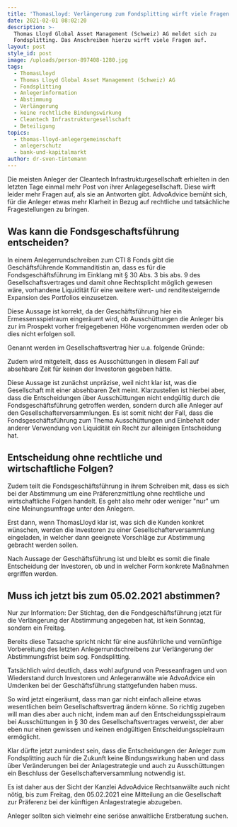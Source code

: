 ```yaml
---
title: 'ThomasLloyd: Verlängerung zum Fondsplitting wirft viele Fragen auf.'
date: 2021-02-01 08:02:20
description: >-
  Thomas Lloyd Global Asset Management (Schweiz) AG meldet sich zu
  Fondsplitting. Das Anschreiben hierzu wirft viele Fragen auf.
layout: post
style_id: post
image: /uploads/person-897408-1280.jpg
tags:
  - ThomasLloyd
  - Thomas Lloyd Global Asset Management (Schweiz) AG
  - Fondsplitting
  - Anlegerinformation
  - Abstimmung
  - Verlängerung
  - keine rechtliche Bindungswirkung
  - Cleantech Infrastrukturgesellschaft
  - Beteiligung
topics:
  - thomas-lloyd-anlegergemeinschaft
  - anlegerschutz
  - bank-und-kapitalmarkt
author: dr-sven-tintemann
---
```


Die meisten Anleger der Cleantech Infrastrukturgesellschaft erhielten in den letzten Tage einmal mehr Post von ihrer Anlagegesellschaft. Diese wirft leider mehr Fragen auf, als sie an Antworten gibt. AdvoAdvice bemüht sich, für die Anleger etwas mehr Klarheit in Bezug auf rechtliche und tatsächliche Fragestellungen zu bringen.

## Was kann die Fondsgeschaftsführung entscheiden?

In einem Anlegerrundschreiben zum CTI 8 Fonds gibt die Geschäftsführende Kommanditistin an, dass es für die Fondsgeschäftsführung im Einklang mit &sect; 30 Abs. 3 bis abs. 9 des Gesellschaftsvertrages und damit ohne Rechtsplicht möglich gewesen wäre, vorhandene Liquidität für eine weitere wert- und renditesteigernde Expansion des Portfolios einzusetzen.&nbsp;

Diese Aussage ist korrekt, da der Geschäftsführung hier ein Ermessensspielraum eingeräumt wird, ob Ausschüttungen die Anleger bis zur im Prospekt vorher freigegebenen Höhe vorgenommen werden oder ob dies nicht erfolgen soll.&nbsp;

Genannt werden im Gesellschaftsvertrag hier u.a. folgende Gründe:

Zudem wird mitgeteilt, dass es Ausschüttungen in diesem Fall auf absehbare Zeit für keinen der Investoren gegeben hätte.&nbsp;

Diese Aussage ist zunächst unpräzise, weil nicht klar ist, was die Gesellschaft mit einer absehbaren Zeit meint. Klarzustellen ist hierbei aber, dass die Entscheidungen über Ausschüttungen nicht endgültig durch die Fondsgeschäftsführung getroffen werden, sondern durch alle Anleger auf den Gesellschafterversammlungen. Es ist somit nicht der Fall, dass die Fondsgeschäftsführung zum Thema Ausschüttungen und Einbehalt oder anderer Verwendung von Liquidität ein Recht zur alleinigen Entscheidung hat.&nbsp;

## Entscheidung ohne rechtliche und wirtschaftliche Folgen?

Zudem teilt die Fondsgeschäftsführung in ihrem Schreiben mit, dass es sich bei der Abstimmung um eine Präferenzmittlung ohne rechtliche und wirtschaftliche Folgen handelt. Es geht also mehr oder weniger "nur" um eine Meinungsumfrage unter den Anlegern.&nbsp;

Erst dann, wenn ThomasLloyd klar ist, was sich die Kunden konkret wünschen, werden die Investoren zu einer Gesellschafterversammlung eingeladen, in welcher dann geeignete Vorschläge zur Abstimmung gebracht werden sollen.&nbsp;

Nach Aussage der Geschäftsführung ist und bleibt es somit die finale Entscheidung der Investoren, ob und in welcher Form konkrete Ma&szlig;nahmen ergriffen werden.&nbsp;

## Muss ich jetzt bis zum 05.02.2021 abstimmen?

Nur zur Information: Der Stichtag, den die Fondgeschäftsführung jetzt für die Verlängerung der Abstimmung angegeben hat, ist kein Sonntag, sondern ein Freitag.&nbsp;

Bereits diese Tatsache spricht nicht für eine ausführliche und vernünftige Vorbereitung des letzten Anlegerrundschreibens zur Verlängerung der Abstimmungsfrist beim sog. Fondsplitting.&nbsp;

Tatsächlich wird deutlich, dass wohl aufgrund von Presseanfragen und von Wiederstand durch Investoren und Anlegeranwälte wie AdvoAdvice ein Umdenken bei der Geschäftsführung stattgefunden haben muss.&nbsp;

So wird jetzt eingeräumt, dass man gar nicht einfach alleine etwas wesentlichen beim Gesellschaftsvertrag ändern könne. So richtig zugeben will man dies aber auch nicht, indem man auf den Entscheidungsspielraum bei Ausschüttungen in &sect; 30 des Gesellschaftsvertrages verweist, der aber eben nur einen gewissen und keinen endgültigen Entscheidungsspielraum ermöglicht.&nbsp;

Klar dürfte jetzt zumindest sein, dass die Entscheidungen der Anleger zum Fondsplitting auch für die Zukunft keine Bindungswirkung haben und dass über Veränderungen bei der Anlagestrategie und auch zu Ausschüttungen ein Beschluss der Gesellschafterversammlung notwendig ist.&nbsp;

Es ist daher aus der Sicht der Kanzlei AdvoAdvice Rechtsanwälte auch nicht nötig, bis zum Freitag, den 05.02.2021 eine Mitteilung an die Gesellschaft zur Präferenz bei der künftigen Anlagestrategie abzugeben.&nbsp;

Anleger sollten sich vielmehr eine seriöse anwaltliche Erstberatung suchen.&nbsp;
